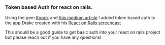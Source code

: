 ### Token based Auth for react on rails.

Using the gem [Knock](https://github.com/nsarno/knock) and [this medium article](https://medium.com/@nick.hartunian/knock-jwt-auth-for-rails-api-create-react-app-6765192e295a)
I added token based auth to the app Drake created with his [React on Rails screencast](https://www.youtube.com/watch?v=hqC589poesU)

This should be a good guide to get basic auth into your react on rails project but please reach out if you have any questions!
